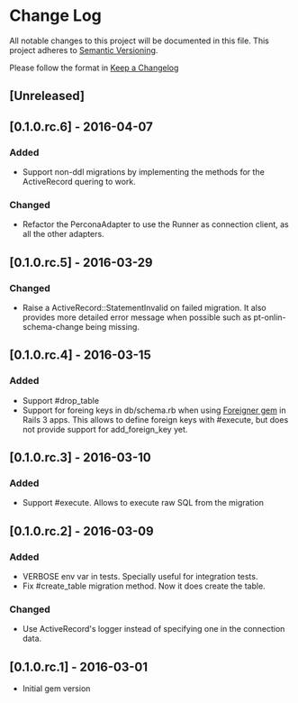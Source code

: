 # Change Log
All notable changes to this project will be documented in this file.
This project adheres to [Semantic Versioning](http://semver.org/).

Please follow the format in [Keep a Changelog](http://keepachangelog.com/)

## [Unreleased]

## [0.1.0.rc.6] - 2016-04-07

### Added

- Support non-ddl migrations by implementing the methods for the ActiveRecord
    quering to work.

### Changed

- Refactor the PerconaAdapter to use the Runner as connection client, as all the
    other adapters.

## [0.1.0.rc.5] - 2016-03-29

### Changed

- Raise a ActiveRecord::StatementInvalid on failed migration. It also provides
    more detailed error message when possible such as pt-onlin-schema-change
    being missing.

## [0.1.0.rc.4] - 2016-03-15

### Added

- Support #drop_table
- Support for foreing keys in db/schema.rb when using [Foreigner
gem](https://github.com/matthuhiggins/foreigner) in Rails 3 apps. This allows to
define foreign keys with #execute, but does not provide support for
add_foreign_key yet.

## [0.1.0.rc.3] - 2016-03-10

### Added

- Support #execute. Allows to execute raw SQL from the migration

## [0.1.0.rc.2] - 2016-03-09

### Added

- VERBOSE env var in tests. Specially useful for integration tests.
- Fix #create_table migration method. Now it does create the table.

### Changed

- Use ActiveRecord's logger instead of specifying one in the connection data.

## [0.1.0.rc.1] - 2016-03-01

- Initial gem version
